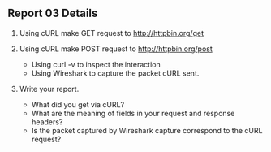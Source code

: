 <!--
 * @Github: https://github.com/Certseeds/CS305_Remake
 * @Organization: SUSTech
 * @Author: nanoseeds
 * @Date: 2020-06-20 10:20:52
 * @LastEditors: nanoseeds
 * @LastEditTime: 2020-06-20 10:22:32
 * @License: CC-BY-NC-SA_V4_0 or any later version 
 -->
## Report 03 Details
1.  Using cURL make GET request to http://httpbin.org/get

2. Using cURL make POST request to http://httpbin.org/post
    + Using curl -v to inspect the interaction
    + Using Wireshark to capture the packet cURL sent.

3. Write your report.  
    + What did you get via cURL?
    + What are the meaning of fields in your request and response headers?
    + Is the packet captured by Wireshark capture correspond to the cURL request?